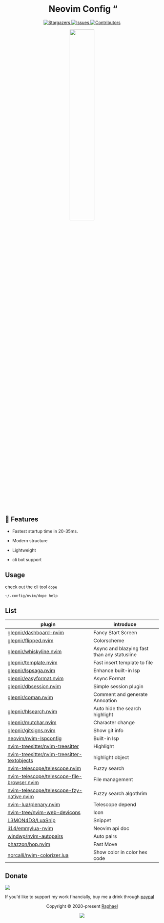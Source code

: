 <h1 align="center">
  <img
    src="https://raw.githubusercontent.com/catppuccin/catppuccin/main/assets/misc/transparent.png"
    height="30"
    width="0px"
  />
  Neovim Config
  <img
    src="https://raw.githubusercontent.com/catppuccin/catppuccin/main/assets/misc/transparent.png"
    height="30"
    width="0px"
  />“
</h1>

<p align="center">
  <a href="https://github.com/glepnir/nvim/stargazers">
    <img
      alt="Stargazers"
      src="https://img.shields.io/github/stars/glepnir/nvim?style=for-the-badge&logo=starship&color=c678dd&logoColor=d9e0ee&labelColor=282a36"
    />
  </a>
  <a href="https://github.com/glepnir/nvim/issues">
    <img
      alt="Issues"
      src="https://img.shields.io/github/issues/glepnir/nvim?style=for-the-badge&logo=gitbook&color=f0c062&logoColor=d9e0ee&labelColor=282a36"
    />
  </a>
  <a href="https://github.com/glepnir/nvim/contributors">
    <img
      alt="Contributors"
      src="https://img.shields.io/github/contributors/glepnir/nvim?style=for-the-badge&logo=opensourceinitiative&color=abcf84&logoColor=d9e0ee&labelColor=282a36"
    />
  </a>
</p>

<p align="center">
  <img src="https://user-images.githubusercontent.com/41671631/218739020-a4f04ecc-7bfd-4672-9044-6779989d408b.png"
  height = "40%"
  widht = "40%"
  />
</p>

## 🎁 Features

- Fastest startup time in 20-35ms.

- Modern structure
  
- Lightweight

- cli bot support

## Usage

check out the cli tool `dope`

```
~/.config/nvim/dope help
```

## List

| plugin | introduce|
| --     |    --    |
| [glepnir/dashboard-nvim](https://github.com/glepnir/dashboard-nvim) |  Fancy Start Screen |
| [glepnir/flipped.nvim](https://github.com/glepnir/flipped.nvim)      | Colorscheme  |
| [glepnir/whiskyline.nvim](https://github.com/glepnir/whiskyline.nvim) | Async and blazying fast than any statusline |
| [glepnir/template.nvim](https://github.com/glepnir/template.nvim) |    Fast insert template to file|
| [glepnir/lspsaga.nvim](https://github.com/glepnir/lspsaga.nvim)  |     Enhance built-in lsp |
| [glepnir/easyformat.nvim](https://github.com/glepnir/easyformat.nvim) | Async Format |
| [glepnir/dbsession.nvim](https://github.com/glepnir/dbsession.nvim)|   Simple session plugin|
| [glepnir/coman.nvim](https://github.com/glepnir/coman.nvim)         |  Comment and generate Annoation |
| [glepnir/hlsearch.nvim](https://github.com/glepnir/hlsearch.nvim)   |  Auto hide the search highlight |
| [glepnir/mutchar.nvim](https://github.com/glepnir/muchar.nvim) |        Character change |
| [glepnir/gitsigns.nvim](https://github.com/glepnir/gitsigns.nvim) |    Show git info |
| [neovim/nvim-lspconfig](https://github.com/neovim/nvim-lspconfig) |    Built-in lsp |
| [nvim-treesitter/nvim-treesitter](https://github.com/nvim-treesitter/nvim-treesitter) |  Highlight
| [nvim-treesitter/nvim-treesitter-textobjects](https://github.com/nvim-treesitter/nvim-treesitter-textobjects)  | highlight object |
| [nvim-telescope/telescope.nvim](https://github.com/nvim-telescope/telescope.nvim) |  Fuzzy search |
| [nvim-telescope/telescope-file-browser.nvim](https://github.com/nvim-telescope/telescope-file-browser.nvim) |  File management |
| [nvim-telescope/telescope-fzy-native.nvim](https://github.com/nvim-telescope/telescope-fzy-native.nvim)  | Fuzzy search algothrim |
| [nvim-lua/plenary.nvim](https://github.com/nvim-lua/plenary.nvim) |      Telescope depend|
| [nvim-tree/nvim-web-devicons](https://github.com/nvim-tree/nvim-web-devicons) |  Icon |
| [L3MON4D3/LuaSnip](https;//github.com/L3MON4D3/LuaSnip)        |      Snippet |
| [ii14/emmylua-nvim](https://github.com/ii14/emmylua-nvim)        | Neovim api doc|
| [windwp/nvim-autopairs](https://github.com/windwp/nvim-autopairs) |    Auto pairs|
| [phazzon/hop.nvim](https://github.com/phazzon/hop.nvim)   |         Fast Move |
| [norcalli/nvim-colorizer.lua](https://github.com/norcalli/nvim-colorizer.lua) | Show color in color hex code|

## Donate
[![](https://img.shields.io/badge/PayPal-00457C?style=for-the-badge&logo=paypal&logoColor=white)](https://paypal.me/bobbyhub)

If you'd like to support my work financially, buy me a drink through [paypal](https://paypal.me/bobbyhub)

<p align="center">
  Copyright &copy; 2020-present
  <a href="https://github.com/glepnir" target="_blank">Raphael</a>
</p>
<p align="center">
  <a href="https://github.com/glepnir/nvim/blob/master/LICENSE"
    ><img
      src="https://img.shields.io/static/v1.svg?style=for-the-badge&label=License&message=MIT&logoColor=d9e0ee&colorA=282a36&colorB=c678dd"
  /></a>
</p>
